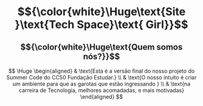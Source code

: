 # $${\color{white}\Huge\text{Site }\text{Tech Space}\text{ Girl}}$$
## $${\color{white}\Huge\text{Quem somos nós?}}$$


$$
\Huge
\begin{aligned}
& \text{Esta é a versão final do nosso projeto do Summer Code do CC50 Fundação Estudar.} \\
& \text{O nosso intuito é criar um ambiente para que as garotas que estão ingressando } \\
& \text{na carreira de Tecnologia, melhores acomadadas, e mais motivadas}
\end{aligned}
$$

